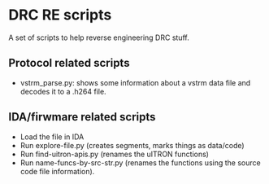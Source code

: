 DRC RE scripts
==============

A set of scripts to help reverse engineering DRC stuff.

Protocol related scripts
------------------------

* vstrm_parse.py: shows some information about a vstrm data file and decodes it
  to a .h264 file.

IDA/firwmare related scripts
----------------------------

* Load the file in IDA
* Run explore-file.py (creates segments, marks things as data/code)
* Run find-uitron-apis.py (renames the uITRON functions)
* Run name-funcs-by-src-str.py (renames the functions using the source code
  file information).
